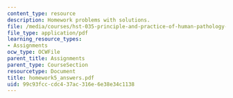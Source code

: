 ```yaml
---
content_type: resource
description: Homework problems with solutions.
file: /media/courses/hst-035-principle-and-practice-of-human-pathology-spring-2003/99c93fcccdc437ac316e6e38e34c1138_homework5_answers.pdf
file_type: application/pdf
learning_resource_types:
- Assignments
ocw_type: OCWFile
parent_title: Assignments
parent_type: CourseSection
resourcetype: Document
title: homework5_answers.pdf
uid: 99c93fcc-cdc4-37ac-316e-6e38e34c1138
---
```

